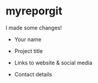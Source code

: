 # myreporgit

I made some changes!

- Your name 

- Project title

- Links to website & social media

- Contact details
